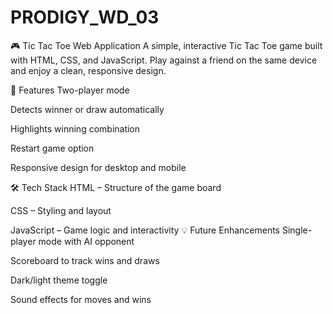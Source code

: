 # PRODIGY_WD_03
🎮 Tic Tac Toe Web Application
A simple, interactive Tic Tac Toe game built with HTML, CSS, and JavaScript.
Play against a friend on the same device and enjoy a clean, responsive design.

📌 Features
Two-player mode

Detects winner or draw automatically

Highlights winning combination

Restart game option

Responsive design for desktop and mobile

🛠 Tech Stack
HTML – Structure of the game board

CSS – Styling and layout

JavaScript – Game logic and interactivity
💡 Future Enhancements
Single-player mode with AI opponent

Scoreboard to track wins and draws

Dark/light theme toggle

Sound effects for moves and wins
